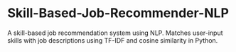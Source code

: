 # Skill-Based-Job-Recommender-NLP
A skill-based job recommendation system using NLP. Matches user-input skills with job descriptions using TF-IDF and cosine similarity in Python.
